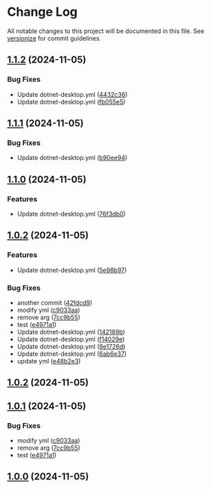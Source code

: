 # Change Log

All notable changes to this project will be documented in this file. See [versionize](https://github.com/versionize/versionize) for commit guidelines.

<a name="1.1.2"></a>
## [1.1.2](https://www.github.com/mika-eng/CICDTest/releases/tag/v1.1.2) (2024-11-05)

### Bug Fixes

* Update dotnet-desktop.yml ([4432c36](https://www.github.com/mika-eng/CICDTest/commit/4432c36a330bdb47ae7cb32db3705ae9a4e93b59))
* Update dotnet-desktop.yml ([fb055e5](https://www.github.com/mika-eng/CICDTest/commit/fb055e5d8e23a1fb3be642adacc312b608298a18))

<a name="1.1.1"></a>
## [1.1.1](https://www.github.com/mika-eng/CICDTest/releases/tag/v1.1.1) (2024-11-05)

### Bug Fixes

* Update dotnet-desktop.yml ([b90ee94](https://www.github.com/mika-eng/CICDTest/commit/b90ee94537abffe8bc447878efb92949fbf9f2bf))

<a name="1.1.0"></a>
## [1.1.0](https://www.github.com/mika-eng/CICDTest/releases/tag/v1.1.0) (2024-11-05)

### Features

* Update dotnet-desktop.yml ([76f3db0](https://www.github.com/mika-eng/CICDTest/commit/76f3db0add9ca2f9eac0af230b220f10107e262e))

<a name="1.0.2"></a>
## [1.0.2](https://www.github.com/mika-eng/CICDTest/releases/tag/v1.0.2) (2024-11-05)

### Features

* Update dotnet-desktop.yml ([5e98b97](https://www.github.com/mika-eng/CICDTest/commit/5e98b9717416132826574a003107446e39cb4f71))

### Bug Fixes

* another commit ([42fdcd9](https://www.github.com/mika-eng/CICDTest/commit/42fdcd9d5119ed6987a1e5d5abd955906029680d))
* modify yml ([c9033aa](https://www.github.com/mika-eng/CICDTest/commit/c9033aa6319dca7b4e6c9cd5d8473e971159813b))
* remove arg ([7cc9b55](https://www.github.com/mika-eng/CICDTest/commit/7cc9b55d1448bf31b036319c11b941ba493f87f0))
* test ([e4971a1](https://www.github.com/mika-eng/CICDTest/commit/e4971a1c9f8332bfa729cf0e28406c6f93e01f2b))
* Update dotnet-desktop.yml ([142189b](https://www.github.com/mika-eng/CICDTest/commit/142189bd088f359ce439ea5d9b20f152007dc427))
* Update dotnet-desktop.yml ([f14029e](https://www.github.com/mika-eng/CICDTest/commit/f14029e3bbe432eaee0ee7c5b557bfaf7def139a))
* Update dotnet-desktop.yml ([8e1726d](https://www.github.com/mika-eng/CICDTest/commit/8e1726d9035fb189e0ce2a4a1fa7a2c97443063e))
* Update dotnet-desktop.yml ([6ab6e37](https://www.github.com/mika-eng/CICDTest/commit/6ab6e371bddf5f52973452dcf3d074f3de574c86))
* update yml ([e48b2e3](https://www.github.com/mika-eng/CICDTest/commit/e48b2e3ccbaf05814905698ccbac2219dcc60878))

<a name="1.0.2"></a>
## [1.0.2](https://www.github.com/mika-eng/CICDTest/releases/tag/v1.0.2) (2024-11-05)

<a name="1.0.1"></a>
## [1.0.1](https://www.github.com/mika-eng/CICDTest/releases/tag/v1.0.1) (2024-11-05)

### Bug Fixes

* modify yml ([c9033aa](https://www.github.com/mika-eng/CICDTest/commit/c9033aa6319dca7b4e6c9cd5d8473e971159813b))
* remove arg ([7cc9b55](https://www.github.com/mika-eng/CICDTest/commit/7cc9b55d1448bf31b036319c11b941ba493f87f0))
* test ([e4971a1](https://www.github.com/mika-eng/CICDTest/commit/e4971a1c9f8332bfa729cf0e28406c6f93e01f2b))

<a name="1.0.0"></a>
## [1.0.0](https://www.github.com/mika-eng/CICDTest/releases/tag/v1.0.0) (2024-11-05)

